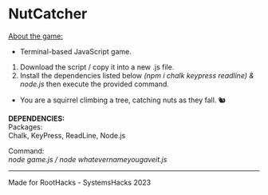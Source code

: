 # NutCatcher
<ins>About the game:</ins>
<br>
- Terminal-based JavaScript game. <br>
1. Download the script / copy it into a new .js file. 
2. Install the dependencies listed below <i>(npm i chalk keypress readline) & node.js</i> then execute the provided command.
- You are a squirrel climbing a tree, catching nuts as they fall. 🐿️

<b>DEPENDENCIES:</b>
<br>
Packages: <br>
Chalk, KeyPress, ReadLine, Node.js <br>

Command: <br>
<i>node game.js / node whatevernameyougaveit.js</i>

---

Made for RootHacks - SystemsHacks 2023
